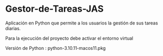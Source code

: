 # Gestor-de-Tareas-JAS

Aplicación en Python que permite a los usuarios la gestión de sus tareas diarias.

Para la ejecución del proyecto debe activar el entorno virtual

Versión de Python : python-3.10.11-macos11.pkg


